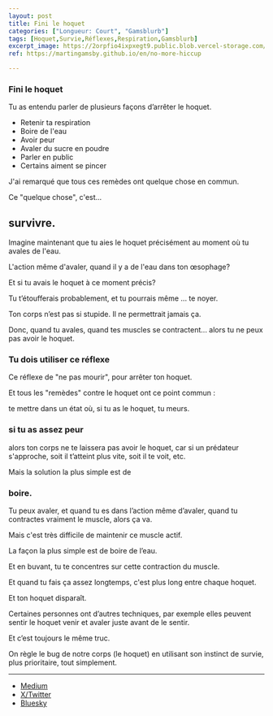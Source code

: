```yaml
---
layout: post
title: Fini le hoquet
categories: ["Longueur: Court", "Gamsblurb"]
tags: [Hoquet,Survie,Réflexes,Respiration,Gamsblurb]
excerpt_image: https://2orpfio4ixpxegt9.public.blob.vercel-storage.com/blogPost/cm2rmcbkc009sl80cutci2oc6/preview-image-1v66GHDdkYaJ8Ey4ClZMfAmXyH6NBt.png
ref: https://martingamsby.github.io/en/no-more-hiccup

---
```


### **Fini le hoquet**

Tu as entendu parler de plusieurs façons d’arrêter le hoquet.

- Retenir ta respiration
- Boire de l'eau
- Avoir peur
- Avaler du sucre en poudre
- Parler en public
- Certains aiment se pincer

J'ai remarqué que tous ces remèdes ont quelque chose en commun.

Ce "quelque chose", c'est...

## survivre.

Imagine maintenant que tu aies le hoquet précisément au moment où tu avales de l'eau.

L'action même d'avaler, quand il y a de l'eau dans ton œsophage?

Et si tu avais le hoquet à ce moment précis?

Tu t’étoufferais probablement, et tu pourrais même ... te noyer.

Ton corps n’est pas si stupide.
Il ne permettrait jamais ça.

Donc, quand tu avales, quand tes muscles se contractent... alors tu ne peux pas avoir le hoquet.

### Tu dois utiliser ce réflexe

Ce réflexe de "ne pas mourir", pour arrêter ton hoquet.

Et tous les "remèdes" contre le hoquet ont ce point commun :

te mettre dans un état où, si tu as le hoquet, tu meurs.

### si tu as assez peur

alors ton corps ne te laissera pas avoir le hoquet, car si un prédateur s'approche, soit il t’atteint plus vite, soit il te voit, etc.

Mais la solution la plus simple est de

### boire.

Tu peux avaler, et quand tu es dans l’action même d’avaler, quand tu contractes vraiment le muscle, alors ça va.

Mais c'est très difficile de maintenir ce muscle actif.

La façon la plus simple est de boire de l’eau.

Et en buvant, tu te concentres sur cette contraction du muscle.

Et quand tu fais ça assez longtemps, c'est plus long entre chaque hoquet.

Et ton hoquet disparaît.

Certaines personnes ont d’autres techniques, par exemple elles peuvent sentir le hoquet venir et avaler juste avant de le sentir.

Et c’est toujours le même truc.

On règle le bug de notre corps (le hoquet) en utilisant son instinct de survie, plus prioritaire, tout simplement.

---

- [Medium](https://medium.com/@martin.gamsby/fini-le-hoquet-a505d7acc5f7)
- [X/Twitter](https://x.com/MartinGamsby/status/1850529295535415512)
- [Bluesky](https://bsky.app/profile/martin-gamsby.bsky.social/post/3l7ipccpxfe2v)

